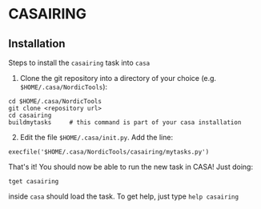 # CASAIRING

## Installation

Steps to install the `casairing` task into `casa`

 1. Clone the git repository into a directory of your choice
 (e.g. `$HOME/.casa/NordicTools`):

``` shell
cd $HOME/.casa/NordicTools
git clone <repository url>
cd casairing
buildmytasks     # this command is part of your casa installation
```
 2. Edit the file `$HOME/.casa/init.py`. Add the line:

``` shell
execfile('$HOME/.casa/NordicTools/casairing/mytasks.py')
```

That's it! You should now be able to run the new task in CASA! Just doing:

``` shell
tget casairing
```

inside `casa` should load the task. To get help, just type `help casairing`
